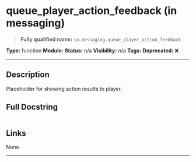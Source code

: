 # queue_player_action_feedback (in messaging)
> **Fully qualified name:** `io.messaging.queue_player_action_feedback`

**Type:** function
**Module:** 
**Status:** n/a
**Visibility:** n/a
**Tags:** 
**Deprecated:** ❌

---

## Description
Placeholder for showing action results to player.

## Full Docstring
```

```

## Links
None

---
